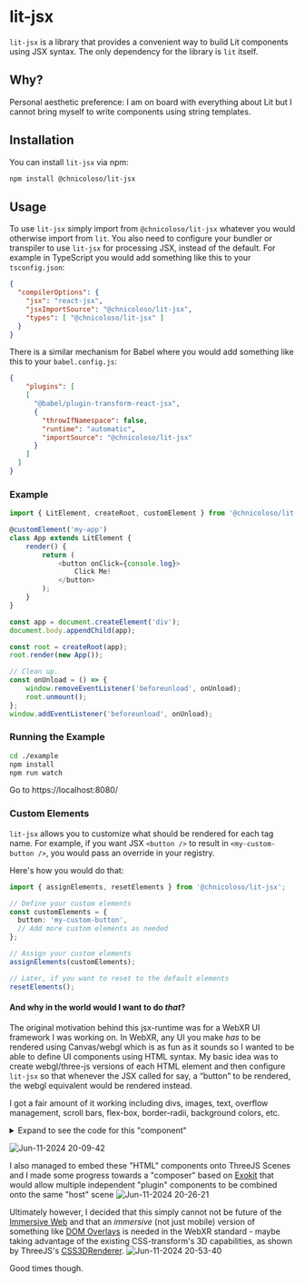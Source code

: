 # lit-jsx

`lit-jsx` is a library that provides a convenient way to build Lit components using JSX syntax. The only dependency for the library is `lit` itself.

## Why?
Personal aesthetic preference: I am on board with everything about Lit but I cannot bring myself to write components using string templates.

## Installation
You can install `lit-jsx` via npm:

```bash
npm install @chnicoloso/lit-jsx
```

## Usage
To use `lit-jsx` simply import from `@chnicoloso/lit-jsx` whatever you would otherwise import from `lit`. You also need to configure your bundler or transpiler to use `lit-jsx` for processing JSX, instead of the default. For example in TypeScript you would add something like this to your `tsconfig.json`:

```json
{
  "compilerOptions": {
    "jsx": "react-jsx",
    "jsxImportSource": "@chnicoloso/lit-jsx",
    "types": [ "@chnicoloso/lit-jsx" ]
  }
}
```
There is a similar mechanism for Babel where you would add something like this to your `babel.config.js`:
```json
{
    "plugins": [
    [
      "@babel/plugin-transform-react-jsx",
      {
        "throwIfNamespace": false,
        "runtime": "automatic",
        "importSource": "@chnicoloso/lit-jsx"
      }
    ]
  ]
}
```

### Example
```typescript
import { LitElement, createRoot, customElement } from '@chnicoloso/lit-jsx';

@customElement('my-app')
class App extends LitElement {
    render() {
        return (
            <button onClick={console.log}>
                Click Me!
            </button>
        );
    }
}

const app = document.createElement('div');
document.body.appendChild(app);

const root = createRoot(app);
root.render(new App());

// Clean up.
const onUnload = () => {
    window.removeEventListener('beforeunload', onUnload);
    root.unmount();
};
window.addEventListener('beforeunload', onUnload);
```

### Running the Example
```bash
cd ./example
npm install
npm run watch
```
Go to https://localhost:8080/

### Custom Elements

`lit-jsx` allows you to customize what should be rendered for each tag name. For example, if you want JSX `<button />` to result in `<my-custom-button />`, you would pass an override in your registry.

Here's how you would do that:

```typescript
import { assignElements, resetElements } from '@chnicoloso/lit-jsx';

// Define your custom elements
const customElements = {
  button: 'my-custom-button',
  // Add more custom elements as needed
};

// Assign your custom elements
assignElements(customElements);

// Later, if you want to reset to the default elements
resetElements();
```
#### And why in the world would I want to do _that_?

The original motivation behind this jsx-runtime was for a WebXR UI framework I was working on. In WebXR, any UI you make _has_ to be rendered using Canvas/webgl which is as fun as it sounds so I wanted to be able to define UI components using HTML syntax. My basic idea was to create webgl/three-js versions of each HTML element and then configure `lit-jsx` so that whenever the JSX called for say, a “button” to be rendered, the webgl equivalent would be rendered instead.

I got a fair amount of it working including divs, images, text, overflow management, scroll bars, flex-box, border-radii, background colors, etc.
<details>
<summary>Expand to see the code for this "component"</summary>

```typescript
/** @jsxImportSource src/lit-jsx */

import classNames from 'classnames';
import { createRoot, state, customElement, css } from 'src/canvas-elements';
import * as CanvasElements from 'src/canvas-elements';

@customElement('my-scroller')
class HorizontalScroller extends CanvasElements.Component {

    static styles = css`
        .horizontal-scroller {
            flex-direction: row;
            width: 1px;
            height: 1px;
            align-items: center;
            justify-content: flex-start;
            border-radius: 0.02px;
            overflow: scroll;
        }

        .box {
            width: 0.3px;
            height: 0.3px;
            border-width: 0.04px;
            border-radius: 0.02px;
        }

        .yellow { background-color: yellow; }
        .green { background-color: green; }
        .purple { background-color: purple; }
        .red { background-color: darkred; }
        .cyan { background-color: cyan; }
        .blue { background-color: blue; }
        .orange { background-color: orange; }
    `;

    render() {
        return (
            <div className="horizontal-scroller cyan">
                <div className="box purple" />
                <div className="box green" />
                <div className="box blue" />
                <div className="box orange" />
                <div className="box cyan" />
                <div className="box red" />
                <div className="box green" />
                <div className="box purple" />
                <div className="box blue" />
                <div className="box red" />
            </div>
        );
    }
}

@customElement('my-app')
export default class App extends CanvasElements.Component {

    static styles = css`
        * {
            border-radius: 0.02px;
        }

        .root-container {
            width: 100%;
            height: 100%;
            overflow: auto;
            flex-direction: row;
            align-items: center;
            justify-content: space-between;
        }

        .padded-space-between-container {
            flex-direction: row;
            width: 1px;
            height: 1px;
            flex-wrap: wrap;
            align-items: center;
            justify-content: space-between;
            padding: 0.2px;
            border-radius: 0.02px;
            background-opacity: 0.5;
        }

        .vertical-scroller {
            flex-direction: column;
            width: 1px;
            height: 1px;
            align-items: center;
            justify-content: flex-start;
            border-width: 0.04px;
            border-radius: 0.02px;
            overflow: scroll;
            padding: 0.05px;
        }

        .text-container {
            width: 1px;
            height: 1px;
            flex-direction: column;
            align-items: flex-start;
            justify-content: flex-start;
            border-width: 0.04px;
            border-radius: 0.02px;
            overflow: auto;
            font-size: 0.1px;
            color: white;
            overflow-wrap: break-word;
        }

        .small-box {
            width: 0.2px;
            height: 0.2px;
        }

        .medium-box {
            width: 1px;
            height: 1px;
            flex-direction: column;
            align-items: flex-start;
            justify-content: flex-start;
            border-width: 0.04px;
            border-radius: 0.02px;
        }

        .image {
            border-width: 0.04px;
            border-radius: 0.02px;
        }

        .yellow { background-color: yellow; }
        .green { background-color: green; }
        .purple { background-color: purple; }
        .red { background-color: darkred; }
        .cyan { background-color: cyan; }
        .blue { background-color: blue; }
        .orange { background-color: orange; }
    `;

    connectedCallback(): void {
        super.connectedCallback();
        window.addEventListener('click', this._updateWidth);
        window.addEventListener('keyup', this._updateText);
    }

    disconnectedCallback(): void {
        super.disconnectedCallback();
        window.removeEventListener('click', this._updateWidth);
        window.removeEventListener('keyup', this._updateText);
    }

    @state()
    width = 0.2;

    @state()
    text = '';

    _updateWidth = () => {
        this.width += 0.1;
    }

    _updateText = (keyEvent) => {
        this.text += keyEvent.key;
    }

    get verticalScroller() {
        const colors = [ 'purple', 'green', 'blue', 'orange', 'cyan', 'red', 'green', 'purple', 'blue', 'red' ];
        return (
            <div className="vertical-scroller orange">
                {colors.map(color => <div className={classNames('small-box', color)} />)}
            </div>
        );
    }

    render() {
        return (
            <div className="root-container blue">
                <div className="padded-space-between-container green">
                    <div className="small-box purple" />
                    <div className="small-box expandable purple" />
                </div>
                {this.verticalScroller}
                <img
                    width={2}
                    height={2}
                    className="image yellow"
                    src="https://upload.wikimedia.org/wikipedia/commons/3/3a/Cat03.jpg"
                />
                <img
                    width={1}
                    height={1}
                    className="image green"
                    src="https://upload.wikimedia.org/wikipedia/commons/4/47/PNG_transparency_demonstration_1.png"
                />
                <div className="text-container red">
                    1. ByeasfkndksnfmfdsamfksafksdByeasfkndksnfmfdsamfksaf
                    <div className="small-box purple" />
                    {`2. Type here: ${this.text}`}
                </div>
                <HorizontalScroller />
                <div className={classNames('medium-box', {
                    purple: this.width < 0.5,
                    yellow: this.width >= 0.5
                })}/>
            </div>
        );
    }
}

const root = createRoot(document.getElementById('view'));
root.render(new App());
```
</details>

![Jun-11-2024 20-09-42](https://github.com/chnicoloso/lit-jsx/assets/9637975/0e6f39a4-2a6d-48b4-8717-fd974f5feb71)


I also managed to embed these "HTML" components onto ThreeJS Scenes and I made some progress towards a "composer" based on [Exokit](https://github.com/exokitxr/exokit) that would allow multiple independent "plugin" components to be combined onto the same "host" scene
![Jun-11-2024 20-26-21](https://github.com/chnicoloso/lit-jsx/assets/9637975/dfea6932-7746-4db9-a00c-2a9e5cc2c417)

Ultimately however, I decided that this simply cannot not be future of the [Immersive Web](https://immersiveweb.dev/) and that an _immersive_ (not just mobile) version of something like [DOM Overlays](https://www.w3.org/TR/webxr-dom-overlays-1/) is needed in the WebXR standard - maybe taking advantage of the existing CSS-transform's 3D capabilities, as shown by ThreeJS's [CSS3DRenderer](https://threejs.org/docs/#examples/en/renderers/CSS3DRenderer).
![Jun-11-2024 20-53-40](https://github.com/chnicoloso/lit-jsx/assets/9637975/2f3a10d5-07cf-4993-876b-00c6d0e8609e)

Good times though.
